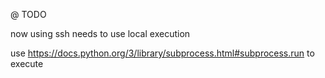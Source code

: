 @ TODO

now using ssh
needs to use local execution

use https://docs.python.org/3/library/subprocess.html#subprocess.run
to execute
